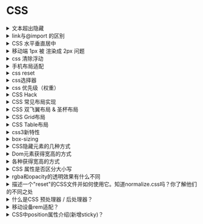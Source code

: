 # CSS

<details>
<summary>文本超出隐藏</summary>

#### 单行

```css
overflow: hidden;
text-overflow: ellipsis;
white-space: nowrap;
```

#### 多行

- 适用于 WebKit 浏览器及移动端

```css
display: -webkit-box;
-webkit-line-clamp: 3;
-webkit-box-orient: vertical;
overflow: hidden;
```

注：

- `-webkit-line-clamp` 用来限制在一个块元素显示的文本的行数。 为了实现该效果，它需要组合其他的 WebKit 属性。常见结合属性：
- `display: -webkit-box` 必须结合的属性 ，将对象作为弹性伸缩盒子模型显示 。
- `-webkit-box-orient` 必须结合的属性 ，设置或检索伸缩盒对象的子元素的排列方式 。

#### 动态计算(结合 JS 实现)

```
通过生成一个同等宽度 并隐藏的盒模型（div 或者 p） ，然后将文字放入，通过计算行高的方式，递归截取相应长度的文字
```

#### 参考

- [awesome-frontend-interview](https://github.com/zanjs/awesome-frontend-interview/issues/77)

</details>

<details>
<summary>link与@import 的区别</summary>

- 属性功能差别

```
link属于XHTML标签，而@import完全是CSS提供的一种方式。 link标签除了可以加载CSS外，还可以做很多其它的事情，比如定义RSS，定义rel连接属性等，@import就只能加载CSS了
```

- 加载顺序的差别

```
link 会随页面载入，而 @import 引入的 CSS 要等页面加载完，再进行载入。所以有时候浏览@import加载CSS的页面时开始会没有样式（就是闪烁），网速慢的时候还挺明显
```

- 兼容性的差别

```
由于@import是CSS2.1提出的所以老的浏览器不支持，@import只有在IE5以上的才能识别，而link标签无此问题
```

- dom 控制样式时的差别

```
当使用javascript控制dom去改变样式的时候，只能使用link标签，因为@import不是dom可以控制的
```

- @import 引入其他样式文件

```
@import可以在css中再次引入其他样式表
```

如：

```css
/* index.css */
@import 'other.css';

...;
```

```css
/* other.css */
p {
  color: red;
}
```

#### 参考

- [CSS 加载方式 link 和@import 的区别](https://blog.csdn.net/hangxingkong/article/details/51645971)

</details>

<details>
<summary>CSS 水平垂直居中</summary>

#### 仅居中元素宽高确定时适用

```html
<div class="outter">
  <div class="inner"></div>
</div>
```

- absolute + 负 margin

```css
.outter {
  width: 300px;
  height: 300px;
}

.innner {
  width: 100px;
  height: 100px;

  position: absolute;
  top: 50%;
  left: 50%;
  margin-left: -50px;
  margin-top: -50px;
```

- absolute + margin auto

```css
.outter {
  width: 300px;
  height: 300px;

  position: relative;
}

.innner {
  width: 100px;
  height: 100px;

  position: absolute;
  top: 0;
  left: 0;
  right: 0;
  bottom: 0;
  margin: auto;
}
```

- absolute + calc

```css
.outter {
  width: 300px;
  height: 300px;

  position: relative;
}

.innner {
  width: 100px;
  height: 100px;

  position: absolute;
  top: calc(50% - 50px);
  left: calc(50% - 50px);
```

#### 居中元素不定宽高适用

- absolute + transform

```css
.outter {
  width: 300px;
  height: 300px;

  position: relative;
}

.innner {
  width: 100px;
  height: 100px;

  position: absolute;
  top: 50%;
  left: 50%;
  transform: translate(-50%, -50%);
}
```

- [writing-mode](https://www.cnblogs.com/xiaofenguo/p/6168865.html)

- lineheight

```css
.outter {
  line-height: 300px;
  text-align: center;
  font-size: 0px;
}

.innner {
  font-size: 16px;
  display: inline-block;
  vertical-align: middle;
  line-height: initial;
```

- table-cell

```css
.outter {
  display: table-cell;
  text-align: center;
  vertical-align: middle;
}

.innner {
  display: inline-block;
}
```

- flex

```css
.outter {
  display: flex;
  justify-content: center;
  align-items: center;
}

.innner {
  display: inline-block;
}
```

- grid

```css
.outter {
  display: grid;
}

.innner {
  align-self: center;
  justify-self: center;
}
```

#### 参考

- [水平垂直居中](https://github.com/yanhaijing/vertical-center)

</details>

<details>
<summary>移动端 1px 被 渲染成 2px 问题</summary>

> 开发移动端 web 项目时经常遇到设置 border:1px，但是显示的边框却为 2px 或是 3px 粗细，这是因为设备像素比 devicePixelRatio 为 2 或 3 引起的

#### 参考

- [设备像素比 devicePixelRatio 简单介绍](https://www.zhangxinxu.com/wordpress/2012/08/window-devicepixelratio/)
- [移动前端开发之 viewport,devicePixelRatio 的深入理解](https://blog.csdn.net/u010633266/article/details/84972637)
- [7 种方法解决移动端 Retina 屏幕 1px 边框问题](https://www.jianshu.com/p/7e63f5a32636)

</details>

<details>
<summary>css 清除浮动</summary>

#### 参考

- [css 清除浮动](https://www.cnblogs.com/Gabriel-Wei/p/6184392.html)

</details>

<details>
<summary>手机布局适配</summary>

#### 参考

- [了解真实的『REM』手机屏幕适配](https://github.com/hbxeagle/rem/blob/master/README.md)
- [前端：『REM』手机屏幕高清适配方案](https://github.com/hbxeagle/rem/blob/master/HD_ADAPTER.md)

</details>

<details>
<summary>css reset</summary>

> HTML 标签在浏览器中都有默认的样式，不同的浏览器的默认样式之间存在差别,默认样式可能会给我们带来多浏览器兼容性问题，影响开发效率

#### 参考

- [css-reset 代码](https://segmentfault.com/a/1190000009369872)

</details>

<details>
<summary>css选择器</summary>

- 标签选择
- 类选择器
- ID 选择器
- 全局选择器
- 组合选择器
- 继承选择器
- 伪类选择器
- 字符串匹配的属性选择符

#### 参考

- [CSS 选择器参考手册](http://www.w3school.com.cn/cssref/css_selectors.asp)

</details>

<details>
<summary>css 优先级（权重）</summary>

`!important(不可更改)` > `内联样式(1000)` > `ID选择器(100)` > `类选择器(10)` > `标签选择器(1)`

#### 参考

- [css 样式重写无效， 如何生效 !important](https://github.com/zanjs/awesome-frontend-interview/issues/38)

</details>

<details>
<summary>CSS Hack</summary>

> 不同的浏览器对 CSS 的解析结果是不同的，因此会导致相同的 CSS 输出的页面效果不同，这就需要 CSS Hack 来解决浏览器局部的兼容性问题。而这个针对不同的浏览器写不同的 CSS 代码的过程，就叫 CSS Hack

#### 常用的 CSS Hack

```css
/* CSS属性级Hack */
color:red; /* 所有浏览器可识别*/
_color:red; /* 仅IE6 识别 */
*color:red; /* IE6、IE7 识别 */
+color:red; /* IE6、IE7 识别 */
*+color:red; /* IE6、IE7 识别 */
[color:red; /* IE6、IE7 识别 */
color:red9; /* IE6、IE7、IE8、IE9 识别 */
color:red; /* IE8、IE9 识别*/
color:red9; /* 仅IE9识别 */
color:red ; /* 仅IE9识别 */
color:red!important; /* IE6 不识别!important*/
```

```css
/* CSS选择符级Hack */
*html #demo { color:red;} /* 仅IE6 识别 */
*+html #demo { color:red;} /* 仅IE7 识别 */
body:nth-of-type(1) #demo { color:red;} /* IE9+、FF3.5+、Chrome、Safari、Opera 可以识别 */
head:first-child+body #demo { color:red; } /* IE7+、FF、Chrome、Safari、Opera 可以识别 */
:root #demo { color:red9; } : /* 仅IE9识别 */
```

```css
/* IE条件注释Hack */
<!--[if IE]>此处内容只有IE可见<![endif]-->
<!--[if IE 6]>此处内容只有IE6.0可见<![endif]-->
<!--[if IE 7]>此处内容只有IE7.0可见<![endif]-->
<!--[if !IE 7]>此处内容只有IE7不能识别，其他版本都能识别，当然要在IE5以上。<![endif]-->
<!--[if gt IE 6]> IE6以上版本可识别,IE6无法识别 <![endif]-->
<!--[if gte IE 7]> IE7以及IE7以上版本可识别 <![endif]-->
<!--[if lt IE 7]> 低于IE7的版本才能识别，IE7无法识别。 <![endif]-->
<!--[if lte IE 7]> IE7以及IE7以下版本可识别<![endif]-->
<!--[if !IE]>此处内容只有非IE可见<![endif]-->
```

#### 参考

- [CSS Hack](https://github.com/zanjs/awesome-frontend-interview/issues/26)

</details>

<details>
<summary>CSS 常见布局实现</summary>

#### 参考

- [干货!各种常见布局实现](https://juejin.im/post/5aa252ac518825558001d5de)

</details>

<details>
<summary>CSS 双飞翼布局 & 圣杯布局</summary>

- 双飞翼布局

```html
<body>
  <div id="hd">header</div>
  <div id="middle">
    <div id="inside">middle</div>
  </div>
  <div id="left">left</div>
  <div id="right">right</div>
  <div id="footer">footer</div>
</body>
```

- 圣杯布局

```html
<body>
  <div id="hd">header</div>
  <div id="bd">
    <div id="middle">middle</div>
    <div id="left">left</div>
    <div id="right">right</div>
  </div>
  <div id="footer">footer</div>
</body>
```

> 双飞翼布局是在 middle 的 div 里又插入一个 div，通过调整内部 div 的 margin 值，实现中间栏自适应，内容写到内部 div 中

> 思路：通过 `float` 浮动，脱离文档流，中间 `100%`, 左边 `-100%`, 右边 `-width` 实现在同一行，然后通过 `position` 左右修正距离，并清除浮动

#### 参考

- [CSS 圣杯布局](https://www.jianshu.com/p/ffc6cbfa759b)
- [圣杯布局和双飞翼布局的理解和区别](https://www.cnblogs.com/lovemomo/p/4885866.html)

</details>

<details>
<summary>CSS Grid布局</summary>

#### 参考

- [CSS 网格布局学习指南](https://blog.jirengu.com/?p=990)

</details>

<details>
<summary>CSS Table布局</summary>

#### 参考

- [html5 div 布局与 table 布局](https://blog.csdn.net/csdn9_14/article/details/53177614)

</details>

<details>
<summary>css3新特性</summary>

#### 参考

- [css3 新特性](https://juejin.im/post/5a0c184c51882531926e4294)

</details>

<details>
<summary>box-sizing</summary>

> 设置 CSS 盒模型为标准模型或 IE 模型。标准模型的宽度只包括 content，二 IE 模型包括 border 和 padding
> box-sizing 属性可以为三个值之一：

- `content-box`，默认值，只计算内容的宽度，border 和 padding 不计算入 width 之内
- `padding-box`，padding 计算入宽度内
- `border-box`，border 和 padding 计算入宽度之内

> ie 盒模型算上 border、padding 及自身（不算 margin），标准的只算上自身窗体的大小 css 设置方法如下

```css
/* 标准模型 */
box-sizing: content-box;
/*IE模型*/
box-sizing: border-box;
```

#### 参考

- [box-sizing 是什么](https://juejin.im/post/5a954add6fb9a06348538c0d)

</details>

<details>
<summary>CSS隐藏元素的几种方式</summary>

- display:none
- visibility:hidden
- opacity:0
- height=width=0
- position
- z-index

#### 参考

- [CSS 知识总结](https://juejin.im/post/5a954add6fb9a06348538c0d)

</details>

<details>
<summary>Dom元素获得宽高的方式</summary>

- dom.style.width/height

> 这种方式只能取到 dom 元素内联样式所设置的宽高，也就是说如果该节点的样式是在 style 标签中或外联的 CSS 文件中设置的话，通过这种方法是获取不到 dom 的宽高的。

- dom.currentStyle.width/height

> 这种方式获取的是在页面渲染完成后的结果，就是说不管是哪种方式设置的样式，都能获取到。但这种方式只有 IE 浏览器支持。

- window.getComputedStyle(dom).width/height

> 这种方式的原理和 2 是一样的，这个可以兼容更多的浏览器，通用性好一些。

- dom.getBoundingClientRect().width/height

> 这种方式是根据元素在视窗中的绝对位置来获取宽高的

- dom.offsetWidth/offsetHeight

> 最常用的，也是兼容最好的。

#### 参考

- [前端常见面试题汇总](https://www.geekjc.com/ebook/detail/5ba5bcae7143880b09cb4d54)

</details>

<details>
<summary>各种获得宽高的方式</summary>

- 获取屏幕的高度和宽度（屏幕分辨率）： window.screen.height/width
- 获取屏幕工作区域的高度和宽度（去掉状态栏）： window.screen.availHeight/availWidth
- 网页全文的高度和宽度： document.body.scrollHeight/Width
- 滚动条卷上去的高度和向右卷的宽度： document.body.scrollTop/scrollLeft
- 网页可见区域的高度和宽度（不加边线）： document.body.clientHeight/clientWidth
- 网页可见区域的高度和宽度（加边线）： document.body.offsetHeight/offsetWidth

#### 参考

- [前端常见面试题汇总](https://www.geekjc.com/ebook/detail/5ba5bcae7143880b09cb4d54)

</details>

<details>
<summary>CSS 属性是否区分大小写</summary>

> 不区分。 HTML，CSS 都对大小写不敏感，但为了更好的可读性和团队协作一般都小写，而在 XHTML 中元素名称和属性是必须小写的

#### 参考

- [Front-end-Web-Development-Interview-Question](https://github.com/paddingme/Front-end-Web-Development-Interview-Question)

</details>

<details>
<summary>rgba和opacity的透明效果有什么不同</summary>

> rgba 和 opacity 都能实现透明效果，但最大的不同是 opacity 作用于元素，以及元素内的所有内容的透明度，

> 而 rgba 只作用于元素的颜色或其背景色。（设置 rgba 透明的元素的子元素不会继承透明效果！）

#### 参考

- [rgba()和 opacity 的透明效果有什么不同](http://www.cnblogs.com/coco1s/p/4034937.html)

</details>

<details>
<summary>描述一个"reset"的CSS文件并如何使用它。知道normalize.css吗？你了解他们的不同之处</summary>

> 重置样式非常多，凡是一个前端开发人员肯定有一个常用的重置 CSS 文件并知道如何使用它们。他们是盲目的在做还是知道为什么这么做呢？原因是不同的浏览器对一些元素有不同的默认样式，如果你不处理，在不同的浏览器下会存在必要的风险，或者更有戏剧性的性发生。

> 你可能会用 [Normalize](http://necolas.github.io/normalize.css/) 来代替你的重置样式文件。它没有重置所有的样式风格，但仅提供了一套合理的默认样式值。既能让众多浏览器达到一致和合理，但又不扰乱其他的东西（如粗体的标题）

#### 参考

- [描述一个"reset"的 CSS 文件并如何使用它。知道 normalize.css 吗？你了解他们的不同之处](http://www.cnblogs.com/coco1s/p/4034937.html)

</details>

<details>
<summary>什么是CSS 预处理器 / 后处理器？</summary>

- 预处理器例如：LESS、Sass、Stylus，用来预编译 Sass 或 less，增强了 css 代码的复用性，
  还有层级、mixin、变量、循环、函数等，具有很方便的 UI 组件模块化开发能力，极大的提高工作效率。

- 后处理器例如：PostCSS，通常被视为在完成的样式表中根据 CSS 规范处理 CSS，让其更有效；目前最常做的
  是给 CSS 属性添加浏览器私有前缀，实现跨浏览器兼容性的问题。

#### 参考

- [Questions-and-Answers](https://github.com/markyun/My-blog/tree/master/Front-end-Developer-Questions/Questions-and-Answers)

</details>

<details>
<summary>移动设备rem适配？</summary>

#### 参考

- [一步步教你使用 rem 适配不同屏幕的移动设备](https://www.cnblogs.com/dannyxie/p/6640903.html)
- [（淘宝无限适配）手机端 rem 布局详解](https://www.cnblogs.com/well-nice/p/5509589.html)

</details>

</details>

<details>
<summary>CSS中position属性介绍(新增sticky)？</summary>

#### 参考

- [CSS 中 position 属性介绍(新增 sticky)](https://www.cnblogs.com/s1nker/p/4835079.html)
- [HTML DOM position 属性](http://www.w3school.com.cn/jsref/prop_style_position.asp)

</details>
